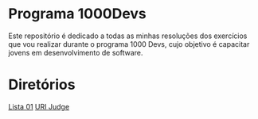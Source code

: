 # Programa 1000Devs

Este repositório é dedicado a todas as minhas resoluções dos exercícios que vou realizar durante o programa 1000 Devs, cujo objetivo é capacitar jovens em desenvolvimento de software.

# Diretórios

[Lista 01](https://github.com/bduaart/mesttra/tree/main/lista01)
[URI Judge](https://github.com/bduaart/mesttra/tree/main/urijudge)